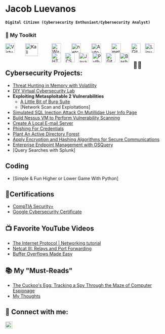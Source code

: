 # Jacob Luevanos

**`Digital Citizen (Cybersecurity Enthusiast/Cybersecurity Analyst)`**

### 🧰 My Toolkit

<img align="left" alt="VirtualBox" width="30px" style="padding-right:30px;" src="https://upload.wikimedia.org/wikipedia/commons/e/ea/Virtualbox_Faenza.svg"/>
<img align="left" alt="Kali Linux" width="40px" style="padding-right:40px;" src="https://upload.wikimedia.org/wikipedia/commons/2/2b/Kali-dragon-icon.svg"/>
<img align="left" alt="Wireshark" width="30px" style="padding-right:30px;" src="https://upload.wikimedia.org/wikipedia/commons/d/df/Wireshark_icon.svg"/>
<img align="left" alt="netcat" width="30px" style="padding-right:30px;" src="https://www.kali.org/tools/netcat/images/netcat-logo.svg"/>
<img align="left" alt="Autopsy" width="30px" style="padding-right:30px;" src="https://www.kali.org/tools/autopsy/images/autopsy-logo.svg"/>
<img align="left" alt="metasploit" width="30px" style="padding-right:30px;" src="https://www.kali.org/tools/metasploit-framework/images/metasploit-framework-logo.svg"/>
<img align="left" alt="Git" width="30px" style="padding-right:10px;" src="https://cdn.jsdelivr.net/gh/devicons/devicon/icons/git/git-original.svg" />
<img align="left" alt="Linux" width="30px" style="padding-right:10px;" src="https://cdn.jsdelivr.net/gh/devicons/devicon/icons/linux/linux-original.svg" />
<img align="left" alt="HTML" width="30px" style="padding-right:10px;" src="https://cdn.jsdelivr.net/gh/devicons/devicon/icons/html5/html5-plain.svg" />
<img align="left" alt="CSS" width="30px" style="padding-right:10px;" src="https://cdn.jsdelivr.net/gh/devicons/devicon/icons/css3/css3-plain.svg" />
<img align="left" alt="Java" width="30px" style="padding-right:10px;" src="https://cdn.jsdelivr.net/gh/devicons/devicon/icons/java/java-original.svg"/>
<img align="left" alt="Python" width="30px" style="padding-right:10px;" src="https://cdn.jsdelivr.net/gh/devicons/devicon/icons/python/python-plain.svg" />
<img align="left" alt="GitHub" width="30px" style="padding-right:10px;" src="https://cdn.jsdelivr.net/gh/devicons/devicon/icons/github/github-original.svg" />
<img align="left" alt="Bash" width="30px" style="padding-right:10px;" src="https://cdn.jsdelivr.net/gh/devicons/devicon/icons/bash/bash-original.svg" />
<br />

#

<h2>👨‍💻 Cybersecurity Projects:</h2>

-  [Threat Hunting in Memory with Volatility](https://github.com/JE99s/Threat-Hunting-in-Memory-with-Volatility)
-  [DIY Virtual Cybersecurity Lab](https://github.com/JE99s/DIY-Virtualized-Cyber-Lab)
- <b>Exploiting Metasploitable 2 Vulnerabilities</b>
  - [A Little Bit of Burp Suite](https://github.com/JE99s/A_lil_of_BurpSuite)
  - [Network Scan and Exploitations]
- [Simulated SQL Inection Attack On Mutillidae User Info Page](https://github.com/JE99s/Errorbased_SQL_InjectionAttack)
- [Build Nessus VM to Perform Vulnerability Scanning](https://medium.com/@jl620695lueva/install-and-configure-a-nessus-vulnerability-scanner-on-virtualbox-8614875013dc)
- [Create A Local E-mail Server](https://github.com/JE99s/Create_Your_Local_EmailServer)
- [Phishing For Credentials](https://github.com/JE99s/Credential_Harvesting)
- [Plant An Active Directory Forest](https://github.com/JE99s/Plant_An_AD_Forest)
- [Apply Encryption and Hashing Algorithms for Secure Communications](https://github.com/JE99s/Encryption_HashingLab)
- [Enterprise Endpoint Management with OSQuery](https://github.com/JE99s/Endpoint_Management_with_OSQuery) 
- [Query Searches with Splunk] 


<h2>Coding</h2>

- [Simple & Fun Higher or Lower Game With Python]


<h2>📃Certifications</h2>

- [CompTIA Security+](https://www.credly.com/badges/3a75743c-8a24-421c-b256-b9638499f637/)
- [Google Cybersecurity Certificate](https://www.credly.com/badges/02d646c4-6ca6-41ae-824e-6439d855554f/linked_in_profile)

<h2>📺 Favorite YouTube Videos</h2>

- [The Internet Protocol | Networking tutorial](https://youtu.be/aamG4-tH_m8)
- [Netcat III: Relays and Port Forwarding](https://youtu.be/FLoe9S4TASk)
- [Buffer Overflows Made Easy](https://youtube.com/playlist?list=PLLKT__MCUeix3O0DPbmuaRuR_4Hxo4m3G&si=U7zd-tbLRV-4OqU3)

<h2>📚 My "Must-Reads"</h2>

-  [The Cuckoo's Egg: Tracking a Spy Through the Maze of Computer Espionage](https://www.amazon.com/Cuckoos-Egg-Tracking-Computer-Espionage/dp/1416507787)
  -  [My Thoughts]()
<h2> 🤳 Connect with me:</h2>

[<img align="left" alt="JacobLuevanos | LinkedIn" width="22px" src="https://cdn.jsdelivr.net/npm/simple-icons@v3/icons/linkedin.svg" />][linkedin]


[linkedin]: https://www.linkedin.com/in/jacobluevanos
<!--
[<img align="left" alt="JacobLuevanos | Twitter" width="22px" src="https://cdn.jsdelivr.net/npm/simple-icons@v3/icons/twitter.svg" />][twitter]
[<img align="left" alt="JacobLuevanos | Instagram" width="22px" src="https://cdn.jsdelivr.net/npm/simple-icons@v3/icons/instagram.svg" />][instagram]

[twitter]: https://
[instagram]: https://
-->
<!--

- 🔭 I’m currently working on ...
- 🌱 I’m currently learning ...
- 👯 I’m looking to collaborate on ...
- 🤔 I’m looking for help with ...
- 💬 Ask me about ...
- 📫 How to reach me: ...
- 😄 Pronouns: ...
- ⚡ Fun fact: ...
-->
